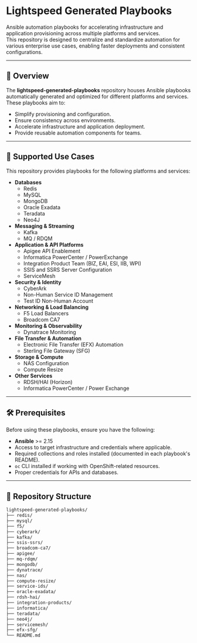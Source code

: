 # Lightspeed Generated Playbooks

Ansible automation playbooks for accelerating infrastructure and application provisioning across multiple platforms and services.  
This repository is designed to centralize and standardize automation for various enterprise use cases, enabling faster deployments and consistent configurations.

---

## 📌 Overview

The **lightspeed-generated-playbooks** repository houses Ansible playbooks automatically generated and optimized for different platforms and services. These playbooks aim to:

- Simplify provisioning and configuration.
- Ensure consistency across environments.
- Accelerate infrastructure and application deployment.
- Provide reusable automation components for teams.

---

## 🚀 Supported Use Cases

This repository provides playbooks for the following platforms and services:

- **Databases**
  - Redis
  - MySQL
  - MongoDB
  - Oracle Exadata
  - Teradata
  - Neo4J
- **Messaging & Streaming**
  - Kafka
  - MQ / RDQM
- **Application & API Platforms**
  - Apigee API Enablement
  - Informatica PowerCenter / PowerExchange
  - Integration Product Team (BIZ, EAI, ESI, IIB, WPI)
  - SSIS and SSRS Server Configuration
  - ServiceMesh
- **Security & Identity**
  - CyberArk
  - Non-Human Service ID Management
  - Test ID Non-Human Account
- **Networking & Load Balancing**
  - F5 Load Balancers
  - Broadcom CA7
- **Monitoring & Observability**
  - Dynatrace Monitoring
- **File Transfer & Automation**
  - Electronic File Transfer (EFX) Automation
  - Sterling File Gateway (SFG)
- **Storage & Compute**
  - NAS Configuration
  - Compute Resize
- **Other Services**
  - RDSH/HAI (Horizon)
  - Informatica PowerCenter / Power Exchange

---

## 🛠️ Prerequisites

Before using these playbooks, ensure you have the following:

- **Ansible** >= 2.15  
- Access to target infrastructure and credentials where applicable.
- Required collections and roles installed (documented in each playbook's README).
- `oc` CLI installed if working with OpenShift-related resources.
- Proper credentials for APIs and databases.

---

## 📂 Repository Structure

```bash
lightspeed-generated-playbooks/
├── redis/
├── mysql/
├── f5/
├── cyberark/
├── kafka/
├── ssis-ssrs/
├── broadcom-ca7/
├── apigee/
├── mq-rdqm/
├── mongodb/
├── dynatrace/
├── nas/
├── compute-resize/
├── service-ids/
├── oracle-exadata/
├── rdsh-hai/
├── integration-products/
├── informatica/
├── teradata/
├── neo4j/
├── servicemesh/
├── efx-sfg/
└── README.md
